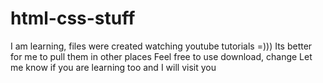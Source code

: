 # html-css-stuff
I am learning, files were created watching youtube tutorials =))) 
Its better for me to pull them in other places
Feel free to use download, change 
Let me know if you are learning too and I will visit you
